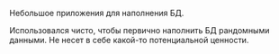 Небольшое приложения для наполнения БД.

Использовался чисто, чтобы первично наполнить БД рандомными данными.
Не несет в себе какой-то потенциальной ценности.
